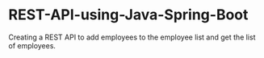 # REST-API-using-Java-Spring-Boot
 Creating a REST API to add employees to the employee list and get the list of employees.
